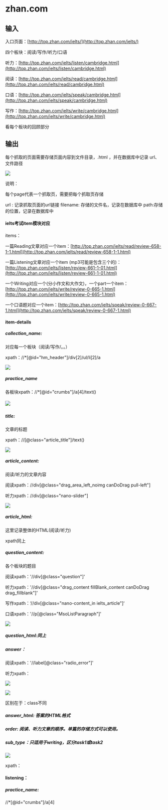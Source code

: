 # zhan.com

## 输入

入口页面：[http://top.zhan.com/ielts/](http://top.zhan.com/ielts/)

四个板块：阅读/写作/听力/口语

听力：[http://top.zhan.com/ielts/listen/cambridge.html](http://top.zhan.com/ielts/listen/cambridge.html)

阅读：[http://top.zhan.com/ielts/read/cambridge.html](http://top.zhan.com/ielts/read/cambridge.html)

口语：[http://top.zhan.com/ielts/speak/cambridge.html](http://top.zhan.com/ielts/speak/cambridge.html)

写作：[http://top.zhan.com/ielts/write/cambridge.html](http://top.zhan.com/ielts/write/cambridge.html)

看每个板块的回顾部分



## 输出

每个抓取的页面需要存储页面内容到文件目录，.html ，并在数据库中记录 url、文件路径

![](http://ossp.pengjunjie.com/mweb/15573122965100.jpg)

说明：

每个page代表一个抓取页，需要把每个抓取页存储

url : 记录抓取页面的url链接 filename: 存储的文件名，记录在数据库中 path:存储的位置，记录在数据库中

#### ielts考试item模块对应

items：

一篇Reading文章对应一个item：[http://top.zhan.com/ielts/read/review-658-1-1.html](http://top.zhan.com/ielts/read/review-658-1-1.html)

一篇Listening文章对应一个item \(mp3可能是包含三个的\)：[http://top.zhan.com/ielts/listen/review-661-1-01.html](http://top.zhan.com/ielts/listen/review-661-1-01.html)

一个Writing对应一个\(分小作文和大作文\)，一个part一个item：[http://top.zhan.com/ielts/write/review-0-665-1.html](http://top.zhan.com/ielts/write/review-0-665-1.html)

一个口语题对应一个item：[http://top.zhan.com/ielts/speak/review-0-667-1.html](http://top.zhan.com/ielts/speak/review-0-667-1.html)



#### item-details

##### collection\_name:

对应每一个板块（阅读/写作/。。）

xpath：//\*\[@id="hm\_header"\]/div\[2\]/ul/li\[2\]/a

![](file:///Users/apple/Library/Application%20Support/typora-user-images/image-20190512115313379.png?lastModify=1558253740)



##### practice\_name

各板块xpath：//\*\[@id="crumbs"\]/a\[4\]/text\(\)

##### ![](file:///Users/apple/Library/Application%20Support/typora-user-images/image-20190512122651906.png?lastModify=1558253740)



##### title:

文章的标题

xpath：//\[@class="article\_title"\]/text\(\)

![](file:///Users/apple/Library/Application%20Support/typora-user-images/image-20190512120613898.png?lastModify=1558253740)



##### article\_content:

阅读/听力的文章内容

阅读xpath：//div\[@class="drag\_area\_left\_noimg canDoDrag pull-left"\]

听力xpath：//div\[@class="nano-slider"\]



![](file:///Users/apple/Library/Application%20Support/typora-user-images/image-20190512115435396.png?lastModify=1558253740)



##### article\_html:

这里记录整体的HTML\(阅读/听力\)

xpath同上

##### question\_content:

各个板块的题目

阅读xpath：'//div\[@class="question"\]'

听力xpath：'//div\[@class="drag\_content fillBlank\_content canDoDrag drag\_fillblank"\]'

写作xpath：‘//div\[@class="nano-content\_in ielts\_article"\]‘

口语xpath：'//p\[@class="MsoListParagraph"\]'

![](file:///Users/apple/Library/Application%20Support/typora-user-images/image-20190512115702853.png?lastModify=1558253740)

##### question\_html:同上

##### answer：

阅读xpath：'//label\[@class="radio\_error"\]'

听力xpath：

![](file:///Users/apple/Library/Application%20Support/typora-user-images/image-20190512120121022.png?lastModify=1558253740)

![](file:///Users/apple/Library/Application%20Support/typora-user-images/image-20190512120144520.png?lastModify=1558253740)



区别在于：class不同

##### answer\_html: 答案的HTML格式

##### order: 阅读、听力文章的顺序。单篇的存储方式可以使用。



##### sub\_type：只适用于writing，区分task1或task2

![](file:///Users/apple/Library/Application%20Support/typora-user-images/image-20190512122029393.png?lastModify=1558253740)



xpath：

#### listening：

##### practice\_name:

//\*\[@id="crumbs"\]/a\[4\]











### 



